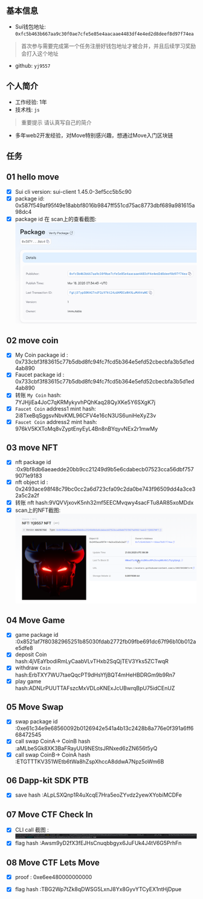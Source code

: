 ## 基本信息
- Sui钱包地址: `0xfc5b463b667aa9c30f0ae7cfe5e85e4aacaae4483df4e4ed2d8deef8d97f74ea`
> 首次参与需要完成第一个任务注册好钱包地址才被合并，并且后续学习奖励会打入这个地址
- github: `yj9557`

## 个人简介
- 工作经验: 1年
- 技术栈: `js` 
> 重要提示 请认真写自己的简介
- 多年web2开发经验，对Move特别感兴趣，想通过Move入门区块链

## 任务

##   01 hello move  
- [x] Sui cli version: sui-client 1.45.0-3ef5cc5b5c90
- [x] package id: 0x587f549af95f49e18abbf8016b9847ff551cd75ac8773dbf689a981615a98dc4
- [x] package id 在 scan上的查看截图:![Scan截图](./images/task1.png)

##   02 move coin
- [x] My Coin package id : 0x733cbf3f83615c77b5dbd8fc94fc7fcd5b364e5efd52cbecbfa3b5d1ed4ab890
- [x] Faucet package id : 0x733cbf3f83615c77b5dbd8fc94fc7fcd5b364e5efd52cbecbfa3b5d1ed4ab890
- [x] 转账 `My Coin` hash: 7YJHjiEa4JoC7qKRMykyvhPQhKaq28QyXKe5Y6SXgK7j
- [x] `Faucet Coin` address1 mint hash: 2i8TxeBqSggsvNbvKML96CFV4e16cN3US6uniHeXyZ3v
- [x] `Faucet Coin` address2 mint hash: 976kV5KXToMq8vZyptEnyEyL4Bn8nBYqyvNEx2r1mwMy

##   03 move NFT
- [x] nft package id :0x9bf8db6aeaedde20bb9cc21249d9b5e6cdabecb07523cca56dbf7579071e9183
- [x] nft object id : 0x2493ace98f48c79bc0cc2a6d723cfa09c2da0be743f96509dd4a3ce32a5c2a2f
- [x] 转账 nft  hash:9VQVVjxovK5nh32mf5EECMvqwy4sacFTu8AR85xoMDdx
- [x] scan上的NFT截图:![Scan截图](./images/task3.png)

##   04 Move Game
- [x] game package id :0x8521af7f80382965251b85030fdab2772fb09fbe691dc67f96b10b012ae5dfe8
- [x] deposit Coin hash:4jVEaYbodiRmLyCaabVLvTHxb2SqQjTEV3Yks5ZCTwqR
- [x] withdraw `Coin` hash:ErbTXY7WU7taeQqcPT9dHsYfjBQT4mHeHBDRGm9b9Rn7
- [x] play game hash:ADNLrPUUTTAFszcMxVDLoKNExJcUBwrqBpU75idCEnUZ

##   05 Move Swap
- [x] swap package id :0xe61c34e9e68560092b0126942e541a4b13c2428b8a776e0f391a6ff668472545
- [x] call swap CoinA-> CoinB  hash :aMLbeSGk8XK3BaFRayUU9NEStsJRNxed6zZN656t5yQ
- [x] call swap CoinB-> CoinA  hash :ETGTTTKV351WEtb6tWa8hZspXhccA8ddwA7Npz5oWm6B

##   06 Dapp-kit SDK PTB
- [x] save hash :ALpLSXQnp1R4uXcqE7Hra5eoZYvdz2yewXYobiMCDFe

##   07 Move CTF Check In
- [x] CLI call 截图 : ![截图](./images/task7.png)
- [x] flag hash :Awsm9yD2fX3fEJHsCnuqbbgyx6JuFUk4J4tV6G5PrhFn

##   08 Move CTF Lets Move
- [x] proof : 0xe6ee480000000000
- [x] flag hash :TBG2Wp7tZk8qDWSG5LxnJ8Yx8GyvYTCyEX1ntHjDpue

